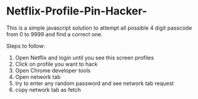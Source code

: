 # Netflix-Profile-Pin-Hacker-
This is a simple javascript solution to attempt all possible 4 digit passcode from 0 to 9999 and find a correct one. 

Steps to follow:

1. Open Netflix and login until you see this screen profiles
2. Click on profile you want to hack
3. Open Chrome developer tools
4. Open network tab
5. try to enter any random password and see network tab request
6. copy network tab as fetch


